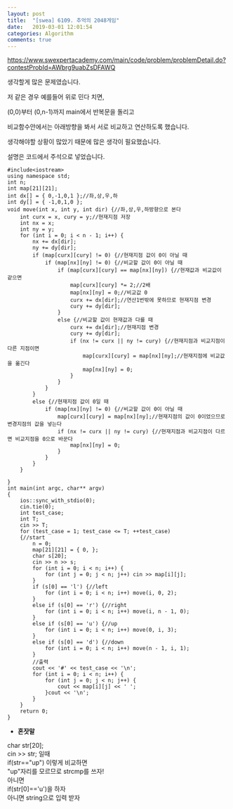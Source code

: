 ```yaml
---
layout: post
title:  "[swea] 6109. 추억의 2048게임"
date:   2019-03-01 12:01:54
categories: Algorithm
comments: true
---
```


https://www.swexpertacademy.com/main/code/problem/problemDetail.do?contestProbId=AWbrg9uabZsDFAWQ  

생각할게 많은 문제였습니다.  

저 같은 경우 예를들어 위로 민다 치면,  

(0,0)부터 (0,n-1)까지 main에서 반복문을 돌리고  

비교함수안에서는 아래방향을 봐서 서로 비교하고 연산하도록 했습니다.  

생각해야할 상황이 많았기 때문에 많은 생각이 필요했습니다.  

설명은 코드에서 주석으로 넣었습니다.  

~~~
#include<iostream>
using namespace std;
int n;
int map[21][21];
int dx[] = { 0,-1,0,1 };//좌,상,우,하
int dy[] = { -1,0,1,0 };
void move(int x, int y, int dir) {//좌,상,우,하방향으로 본다
	int curx = x, cury = y;//현재지점 저장
	int nx = x;
	int ny = y;
	for (int i = 0; i < n - 1; i++) {
		nx += dx[dir];
		ny += dy[dir];
		if (map[curx][cury] != 0) {//현재지점 값이 0이 아닐 때
			if (map[nx][ny] != 0) {//비교할 값이 0이 아닐 때
				if (map[curx][cury] == map[nx][ny]) {//현재값과 비교값이 같으면
					map[curx][cury] *= 2;//2배
					map[nx][ny] = 0;//비교값 0
					curx += dx[dir];//연산1번밖에 못하므로 현재지점 변경
					cury += dy[dir];
				}
				else {//비교할 값이 현재값과 다를 때
					curx += dx[dir];//현재지점 변경
					cury += dy[dir];
					if (nx != curx || ny != cury) {//현재지점과 비교지점이 다른 지점이면
						map[curx][cury] = map[nx][ny];//현재지점에 비교값을 옮긴다
						map[nx][ny] = 0;
					}
				}
			}
		}
		else {//현재지점 값이 0일 때
			if (map[nx][ny] != 0) {//비교할 값이 0이 아닐 때
				map[curx][cury] = map[nx][ny];//현재지점의 값이 0이었으므로 변경지점의 값을 넣는다
				if (nx != curx || ny != cury) {//현재지점과 비교지점이 다르면 비교지점을 0으로 바꾼다
					map[nx][ny] = 0;
				}
			}
		}
	}

}
int main(int argc, char** argv)
{
	ios::sync_with_stdio(0);
	cin.tie(0);
	int test_case;
	int T;
	cin >> T;
	for (test_case = 1; test_case <= T; ++test_case)
	{//start
		n = 0;
		map[21][21] = { 0, };
		char s[20];
		cin >> n >> s;
		for (int i = 0; i < n; i++) {
			for (int j = 0; j < n; j++) cin >> map[i][j];
		}
		if (s[0] == 'l') {//left
			for (int i = 0; i < n; i++) move(i, 0, 2);
		}
		else if (s[0] == 'r') {//right
			for (int i = 0; i < n; i++) move(i, n - 1, 0);
		}
		else if (s[0] == 'u') {//up
			for (int i = 0; i < n; i++) move(0, i, 3);
		}
		else if (s[0] == 'd') {//down
			for (int i = 0; i < n; i++) move(n - 1, i, 1);
		}
		//출력
		cout << '#' << test_case << '\n';
		for (int i = 0; i < n; i++) {
			for (int j = 0; j < n; j++) {
				cout << map[i][j] << ' ';
			}cout << '\n';
		}
	}
	return 0;
}
~~~




- **혼잣말**

char str[20];  
cin >> str; 일때  
if(str=="up") 이렇게 비교하면  
"up"자리를 모르므로 strcmp를 쓰자!  
아니면  
if(str[0]=='u')을 하자  
아니면 string으로 입력 받자  
